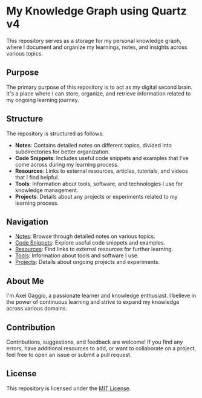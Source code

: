 # My Knowledge Graph using Quartz v4

This repository serves as a storage for my personal knowledge graph, where I document and organize my learnings, notes, and insights across various topics.

## Purpose

The primary purpose of this repository is to act as my digital second brain. It's a place where I can store, organize, and retrieve information related to my ongoing learning journey.

## Structure

The repository is structured as follows:
- **Notes**: Contains detailed notes on different topics, divided into subdirectories for better organization.
- **Code Snippets**: Includes useful code snippets and examples that I've come across during my learning process.
- **Resources**: Links to external resources, articles, tutorials, and videos that I find helpful.
- **Tools**: Information about tools, software, and technologies I use for knowledge management.
- **Projects**: Details about any projects or experiments related to my learning process.

## Navigation

- [Notes](./Notes): Browse through detailed notes on various topics.
- [Code Snippets](./Code%20Snippets): Explore useful code snippets and examples.
- [Resources](./Resources): Find links to external resources for further learning.
- [Tools](./Tools): Information about tools and software I use.
- [Projects](./Projects): Details about ongoing projects and experiments.

## About Me

I'm Axel Gaggio, a passionate learner and knowledge enthusiast. I believe in the power of continuous learning and strive to expand my knowledge across various domains.

## Contribution

Contributions, suggestions, and feedback are welcome! If you find any errors, have additional resources to add, or want to collaborate on a project, feel free to open an issue or submit a pull request.

## License

This repository is licensed under the [MIT License](./LICENSE).
